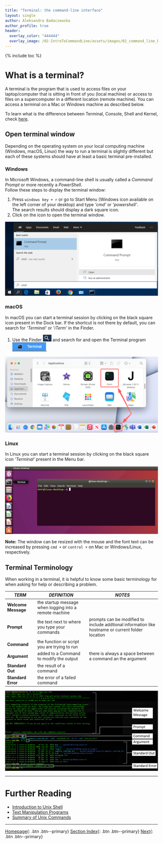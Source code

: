 ```yaml
---
title: "Terminal: the command-line interface"
layout: single
author: Aleksandra Badaczewska
author_profile: true
header:
  overlay_color: "444444"
  overlay_image: /02-IntroToCommandLine/assets/images/02_command_line_banner.png
---
```


{% include toc %}

# What is a terminal?

A terminal is the program that is used to access files on your laptop/computer that is sitting in front of you (local machine) or access to files on a supercomputer in a different location (remote machine).  You can access a terminal on a Mac or Windows machine as described below.

To learn what is the difference between Terminal, Console, Shell and Kernel, check [here](https://www.geeksforgeeks.org/what-is-terminal-console-shell-and-kernel/).

## Open terminal window

Depending on the operating system on your local computing machine (Windows, macOS, Linux) the way to run a terminal is slightly different but each of these systems should have at least a basic terminal pre-installed.

### **Windows**

In Microsoft Windows, a command-line shell is usually called a *Command Prompt* or more recently a *PowerShell*.<br>
Follow these steps to display the terminal window:
1. Press `windows key + r` or go to Start Menu (Windows icon available on the left corner of your desktop) and type *'cmd'* or *'powershell'*.<br> The search results should display a dark square icon.
2. Click on the icon to open the terminal window.

![Windows Terminal](assets/images/terminalWin.png)

### **macOS**

In macOS you can start a terminal session by clicking on the black square icon present in the Dock bar. If the shortcut is not there by default, you can search for *'Terminal'* or '*iTerm'* in the Finder.

1. Use the Finder ![](assets/images/finder_magnifier.png) and search for and open the Terminal program ![](assets/images/terminal.png).

![macOS Terminal](assets/images/terminalMac.png)

### **Linux**

In Linux you can start a terminal session by clicking on the black square icon *'Terminal'* present in the Menu bar.

![Linux Terminal](assets/images/terminalLin.png)


**Note:** The window can be resized with the mouse and the font text can be increased by pressing `cmd +` or `control +` on Mac or Windows/Linux, respectively.


## Terminal Terminology

When working in a terminal, it is helpful to know some basic terminology for when asking for help or describing a problem.

  |*TERM*|*DEFINITION*|*NOTES*|
  |-------|------|-------|
  |**Welcome Message**| the startup message when logging into a remote machine | | |
  |**Prompt**| the text next to where you type your commands | prompts can be modified to include addtional information like hostname or current folder location |
  |**Command**| the function or script you are trying to run | |
  |**Argument**| added to a Command to modify the output | there is always a space between a command an the argument |
  |**Standard Out**| the result of a command |
  |**Standard Error**| the error of a failed command |


![](assets/images/TerminalWelcome_small.png)


___
# Further Reading
* [Introduction to Unix Shell](02-intro-to-unix-shell.md)
* [Text Manipulation Programs](03-text-manipulation-programs.md)
* [Summary of Unix Commands](04-unix-cheat-sheet.md)

___

[Homepage](../index.md){: .btn  .btn--primary}
[Section Index](00-IntroToCommandLine-LandingPage.md){: .btn  .btn--primary}
[Next](02-intro-to-unix-shell.md){: .btn  .btn--primary}
